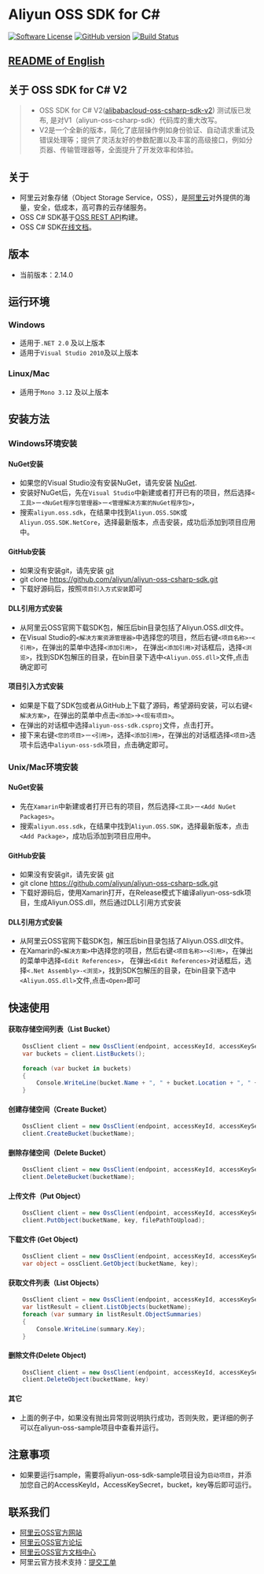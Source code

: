 ﻿# Aliyun OSS SDK for C# 

[![Software License](https://img.shields.io/badge/license-MIT-brightgreen.svg)](LICENSE)
[![GitHub version](https://badge.fury.io/gh/aliyun%2Faliyun-oss-csharp-sdk.svg)](https://badge.fury.io/gh/aliyun%2Faliyun-oss-csharp-sdk)
[![Build Status](https://travis-ci.org/aliyun/aliyun-oss-csharp-sdk.svg?branch=master)](https://travis-ci.org/aliyun/aliyun-oss-csharp-sdk)

## [README of English](https://github.com/aliyun/aliyun-oss-csharp-sdk/blob/master/README.md)

## 关于 OSS SDK for C# V2
> - OSS SDK for C# V2([alibabacloud-oss-csharp-sdk-v2](https://github.com/aliyun/alibabacloud-oss-csharp-sdk-v2)) 测试版已发布, 是对V1（aliyun-oss-csharp-sdk）代码库的重大改写。
> - V2是一个全新的版本，简化了底层操作例如身份验证、自动请求重试及错误处理等；提供了灵活友好的参数配置以及丰富的高级接口，例如分页器、传输管理器等，全面提升了开发效率和体验。


## 关于
 - 阿里云对象存储（Object Storage Service，OSS），是[阿里云](https://www.aliyun.com)对外提供的海量，安全，低成本，高可靠的云存储服务。
 - OSS C# SDK基于[OSS REST API](https://help.aliyun.com/document_detail/31948.html)构建。
 - OSS C# SDK[在线文档](http://gosspublic.alicdn.com/AliyunNetSDK/apidocs/latest/index.html)。

## 版本
 - 当前版本：2.14.0

## 运行环境

### Windows
 - 适用于`.NET 2.0` 及以上版本
 - 适用于`Visual Studio 2010`及以上版本

### Linux/Mac
 - 适用于`Mono 3.12` 及以上版本

## 安装方法
### Windows环境安装
#### NuGet安装
 - 如果您的Visual Studio没有安装NuGet，请先安装 [NuGet](http://docs.nuget.org/docs/start-here/installing-nuget).
 - 安装好NuGet后，先在`Visual Studio`中新建或者打开已有的项目，然后选择`<工具>`－`<NuGet程序包管理器>`－`<管理解决方案的NuGet程序包>`，
 - 搜索`aliyun.oss.sdk`，在结果中找到`Aliyun.OSS.SDK`或`Aliyun.OSS.SDK.NetCore`，选择最新版本，点击安装，成功后添加到项目应用中。

#### GitHub安装
 - 如果没有安装git，请先安装 [git](https://git-scm.com/downloads) 
 - git clone https://github.com/aliyun/aliyun-oss-csharp-sdk.git
 - 下载好源码后，按照`项目引入方式安装`即可

#### DLL引用方式安装
 - 从阿里云OSS官网下载SDK包，解压后bin目录包括了Aliyun.OSS.dll文件。
 - 在Visual Studio的`<解决方案资源管理器>`中选择您的项目，然后右键`<项目名称>`-`<引用>`，在弹出的菜单中选择`<添加引用>`，
在弹出`<添加引用>`对话框后，选择`<浏览>`，找到SDK包解压的目录，在bin目录下选中`<Aliyun.OSS.dll>`文件,点击确定即可

#### 项目引入方式安装
 - 如果是下载了SDK包或者从GitHub上下载了源码，希望源码安装，可以右键`<解决方案>`，在弹出的菜单中点击`<添加>`->`<现有项目>`。
 - 在弹出的对话框中选择`aliyun-oss-sdk.csproj`文件，点击打开。
 - 接下来右键`<您的项目>`－`<引用>`，选择`<添加引用>`，在弹出的对话框选择`<项目>`选项卡后选中`aliyun-oss-sdk`项目，点击确定即可。

### Unix/Mac环境安装
#### NuGet安装
 - 先在`Xamarin`中新建或者打开已有的项目，然后选择`<工具>`－`<Add NuGet Packages>`。
 - 搜索`aliyun.oss.sdk`，在结果中找到`Aliyun.OSS.SDK`，选择最新版本，点击`<Add Package>`，成功后添加到项目应用中。

#### GitHub安装
 - 如果没有安装git，请先安装 [git](https://git-scm.com/downloads) 
 - git clone https://github.com/aliyun/aliyun-oss-csharp-sdk.git
 - 下载好源码后，使用Xamarin打开，在Release模式下编译aliyun-oss-sdk项目，生成Aliyun.OSS.dll，然后通过DLL引用方式安装

#### DLL引用方式安装
 - 从阿里云OSS官网下载SDK包，解压后bin目录包括了Aliyun.OSS.dll文件。
 - 在Xamarin的`<解决方案>`中选择您的项目，然后右键`<项目名称>`-`<引用>`，在弹出的菜单中选择`<Edit References>`，
在弹出`<Edit References>`对话框后，选择`<.Net Assembly>-<浏览>`，找到SDK包解压的目录，在bin目录下选中`<Aliyun.OSS.dll>`文件,点击`<Open>`即可

## 快速使用
#### 获取存储空间列表（List Bucket）
```csharp
    OssClient client = new OssClient(endpoint, accessKeyId, accessKeySecret);    
	var buckets = client.ListBuckets();
	
    foreach (var bucket in buckets)
    {
    	Console.WriteLine(bucket.Name + ", " + bucket.Location + ", " + bucket.Owner);
    }
```
    
#### 创建存储空间（Create Bucket）
```csharp
	OssClient client = new OssClient(endpoint, accessKeyId, accessKeySecret);
	client.CreateBucket(bucketName);
```
	
#### 删除存储空间（Delete Bucket）
```csharp
	OssClient client = new OssClient(endpoint, accessKeyId, accessKeySecret); 
	client.DeleteBucket(bucketName);
```

#### 上传文件（Put Object）
```csharp
	OssClient client = new OssClient(endpoint, accessKeyId, accessKeySecret); 
	client.PutObject(bucketName, key, filePathToUpload);
```

#### 下载文件 (Get Object)
```csharp
	OssClient client = new OssClient(endpoint, accessKeyId, accessKeySecret); 
	var object = ossClient.GetObject(bucketName, key);	
```

#### 获取文件列表（List Objects）
```csharp
	OssClient client = new OssClient(endpoint, accessKeyId, accessKeySecret);
	var listResult = client.ListObjects(bucketName);
	foreach (var summary in listResult.ObjectSummaries)
	{   
		Console.WriteLine(summary.Key);
	}
```
	
#### 删除文件(Delete Object)
```csharp
	OssClient client = new OssClient(endpoint, accessKeyId, accessKeySecret);
	client.DeleteObject(bucketName, key)
```

#### 其它
 - 上面的例子中，如果没有抛出异常则说明执行成功，否则失败，更详细的例子可以在aliyun-oss-sample项目中查看并运行。
	
## 注意事项
 - 如果要运行sample，需要将aliyun-oss-sdk-sample项目设为`启动项目`，并添加您自己的AccessKeyId，AccessKeySecret，bucket，key等后即可运行。

## 联系我们
- [阿里云OSS官方网站](http://oss.aliyun.com)
- [阿里云OSS官方论坛](http://bbs.aliyun.com)
- [阿里云OSS官方文档中心](http://www.aliyun.com/product/oss#Docs)
- 阿里云官方技术支持：[提交工单](https://workorder.console.aliyun.com/#/ticket/createIndex)
